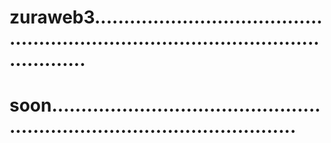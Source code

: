# zuraweb3.........................................................................................................
# soon...............................................................................................

